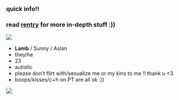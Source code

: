 ### quick info!!
### read [**rentry**](https://rentry.co/soft0lamb) for more in-depth stuff :))

 ![](https://images-wixmp-ed30a86b8c4ca887773594c2.wixmp.com/f/e0b22fa2-60af-40df-ad63-751d66b97a8a/d5919c0-4bbdedf4-00e3-4e76-8e8c-35949da2d542.png/v1/fill/w_99,h_56,strp/important_to_be_nice_stamp_by_southrobin_d5919c0-fullview.png?token=eyJ0eXAiOiJKV1QiLCJhbGciOiJIUzI1NiJ9.eyJzdWIiOiJ1cm46YXBwOjdlMGQxODg5ODIyNjQzNzNhNWYwZDQxNWVhMGQyNmUwIiwiaXNzIjoidXJuOmFwcDo3ZTBkMTg4OTgyMjY0MzczYTVmMGQ0MTVlYTBkMjZlMCIsIm9iaiI6W1t7ImhlaWdodCI6Ijw9NTYiLCJwYXRoIjoiXC9mXC9lMGIyMmZhMi02MGFmLTQwZGYtYWQ2My03NTFkNjZiOTdhOGFcL2Q1OTE5YzAtNGJiZGVkZjQtMDBlMy00ZTc2LThlOGMtMzU5NDlkYTJkNTQyLnBuZyIsIndpZHRoIjoiPD05OSJ9XV0sImF1ZCI6WyJ1cm46c2VydmljZTppbWFnZS5vcGVyYXRpb25zIl19.QQZHvHPWUf7PUCCK0_iXwN2_xgKbrXVANhXeS1_B65U)

- **Lamb** / Sunny / Aslan
- they/he
- 23
- autistic
- please don't flirt with/sexualize me or my kins to me !! thank u <3
- boops/kisses/c+h on PT are all ok :)) 


 ![](https://enchantments.carrd.co/assets/images/gallery14/ea8df549.gif?v=f7e29c86)



